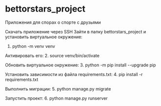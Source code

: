 # bettorstars_project
Приложения для спорах о спорте с друзьями

Скачать приложение через SSH
Зайти в папку bettorstars_project и установить виртуальное окружение:
1. python -m venv venv

Активировать его:
2. source venv/bin/activate

Обновить виртуальное окружение:
3. python -m pip install --upgrade pip

Установить зависимости из файла requirements.txt:
4. pip install -r requirements.txt

Выполнить миграции:
5. python manage.py migrate

Запустить проект:
6. python manage.py runserver
